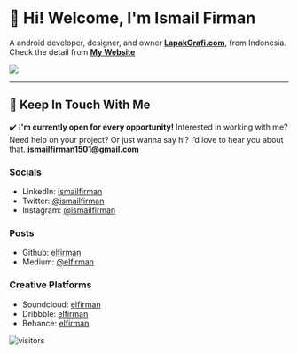 
# 👋 Hi! Welcome, I'm Ismail Firman
A android developer, designer, and owner [**LapakGrafi.com**](https://www.lapakgrafi.com), from Indonesia.
Check the detail from [**My Website**](http://ismailfirman.tech)

![](https://github-readme-stats.vercel.app/api?username=elfirman&show_icons=true&count_private=true&include_all_commits=true&hide_title=true&bg_color=57A773&title_color=FFFFFF&text_color=FFFFFF&icon_color=98D44B)

---
## 💌 Keep In Touch With Me

✔️ **I'm currently open for every opportunity!**
Interested in working with me? Need help on your project? Or just wanna say hi? I’d love to hear you about that.
**ismailfirman1501@gmail.com**

### Socials
- LinkedIn: [ismailfirman](http://linkedin.com/in/ismailfirman)
- Twitter: [@ismailfirman](http://twitter.com/kazuiel)
- Instagram: [@ismailfirman](http://instagram.com/ismailfirman)

### Posts
- Github: [elfirman](http://github.com/elfirman)
- Medium: [@elfirman](http://medium.com/@elfirman)

### Creative Platforms
- Soundcloud: [elfirman](http://soundcloud.com/elfirman)
- Dribbble:	[elfirman](http://dribbble.com/elfirman)
- Behance: [elfirman](https://www.behance.net/elfirman)

![visitors](https://visitor-badge.glitch.me/badge?page_id=elfirman/elfirman)

